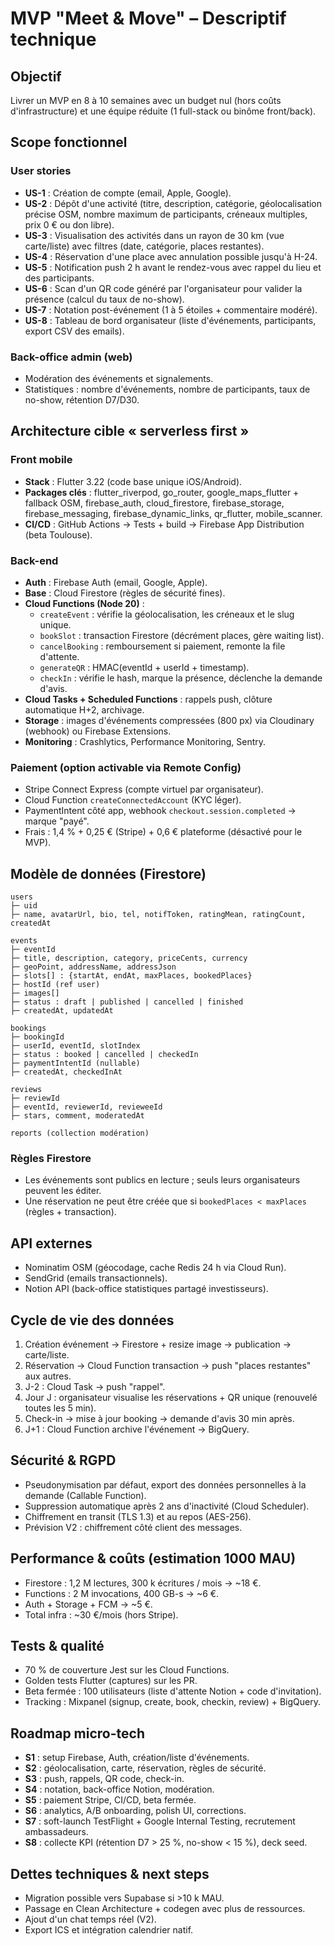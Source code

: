 # MVP "Meet & Move" – Descriptif technique

## Objectif
Livrer un MVP en 8 à 10 semaines avec un budget nul (hors coûts d'infrastructure) et une équipe réduite (1 full-stack ou binôme front/back).

## Scope fonctionnel
### User stories
- **US-1** : Création de compte (email, Apple, Google).
- **US-2** : Dépôt d'une activité (titre, description, catégorie, géolocalisation précise OSM, nombre maximum de participants, créneaux multiples, prix 0 € ou don libre).
- **US-3** : Visualisation des activités dans un rayon de 30 km (vue carte/liste) avec filtres (date, catégorie, places restantes).
- **US-4** : Réservation d'une place avec annulation possible jusqu'à H-24.
- **US-5** : Notification push 2 h avant le rendez-vous avec rappel du lieu et des participants.
- **US-6** : Scan d'un QR code généré par l'organisateur pour valider la présence (calcul du taux de no-show).
- **US-7** : Notation post-événement (1 à 5 étoiles + commentaire modéré).
- **US-8** : Tableau de bord organisateur (liste d'événements, participants, export CSV des emails).

### Back-office admin (web)
- Modération des événements et signalements.
- Statistiques : nombre d'événements, nombre de participants, taux de no-show, rétention D7/D30.

## Architecture cible « serverless first »
### Front mobile
- **Stack** : Flutter 3.22 (code base unique iOS/Android).
- **Packages clés** : flutter_riverpod, go_router, google_maps_flutter + fallback OSM, firebase_auth, cloud_firestore, firebase_storage, firebase_messaging, firebase_dynamic_links, qr_flutter, mobile_scanner.
- **CI/CD** : GitHub Actions → Tests + build → Firebase App Distribution (beta Toulouse).

### Back-end
- **Auth** : Firebase Auth (email, Google, Apple).
- **Base** : Cloud Firestore (règles de sécurité fines).
- **Cloud Functions (Node 20)** :
  - `createEvent` : vérifie la géolocalisation, les créneaux et le slug unique.
  - `bookSlot` : transaction Firestore (décrément places, gère waiting list).
  - `cancelBooking` : remboursement si paiement, remonte la file d'attente.
  - `generateQR` : HMAC(eventId + userId + timestamp).
  - `checkIn` : vérifie le hash, marque la présence, déclenche la demande d'avis.
- **Cloud Tasks + Scheduled Functions** : rappels push, clôture automatique H+2, archivage.
- **Storage** : images d'événements compressées (800 px) via Cloudinary (webhook) ou Firebase Extensions.
- **Monitoring** : Crashlytics, Performance Monitoring, Sentry.

### Paiement (option activable via Remote Config)
- Stripe Connect Express (compte virtuel par organisateur).
- Cloud Function `createConnectedAccount` (KYC léger).
- PaymentIntent côté app, webhook `checkout.session.completed` → marque "payé".
- Frais : 1,4 % + 0,25 € (Stripe) + 0,6 € plateforme (désactivé pour le MVP).

## Modèle de données (Firestore)
```
users
├─ uid
├─ name, avatarUrl, bio, tel, notifToken, ratingMean, ratingCount, createdAt

events
├─ eventId
├─ title, description, category, priceCents, currency
├─ geoPoint, addressName, addressJson
├─ slots[] : {startAt, endAt, maxPlaces, bookedPlaces}
├─ hostId (ref user)
├─ images[]
├─ status : draft | published | cancelled | finished
├─ createdAt, updatedAt

bookings
├─ bookingId
├─ userId, eventId, slotIndex
├─ status : booked | cancelled | checkedIn
├─ paymentIntentId (nullable)
├─ createdAt, checkedInAt

reviews
├─ reviewId
├─ eventId, reviewerId, revieweeId
├─ stars, comment, moderatedAt

reports (collection modération)
```

### Règles Firestore
- Les événements sont publics en lecture ; seuls leurs organisateurs peuvent les éditer.
- Une réservation ne peut être créée que si `bookedPlaces < maxPlaces` (règles + transaction).

## API externes
- Nominatim OSM (géocodage, cache Redis 24 h via Cloud Run).
- SendGrid (emails transactionnels).
- Notion API (back-office statistiques partagé investisseurs).

## Cycle de vie des données
1. Création événement → Firestore + resize image → publication → carte/liste.
2. Réservation → Cloud Function transaction → push "places restantes" aux autres.
3. J-2 : Cloud Task → push "rappel".
4. Jour J : organisateur visualise les réservations + QR unique (renouvelé toutes les 5 min).
5. Check-in → mise à jour booking → demande d'avis 30 min après.
6. J+1 : Cloud Function archive l'événement → BigQuery.

## Sécurité & RGPD
- Pseudonymisation par défaut, export des données personnelles à la demande (Callable Function).
- Suppression automatique après 2 ans d'inactivité (Cloud Scheduler).
- Chiffrement en transit (TLS 1.3) et au repos (AES-256).
- Prévision V2 : chiffrement côté client des messages.

## Performance & coûts (estimation 1000 MAU)
- Firestore : 1,2 M lectures, 300 k écritures / mois → ~18 €.
- Functions : 2 M invocations, 400 GB-s → ~6 €.
- Auth + Storage + FCM → ~5 €.
- Total infra : ~30 €/mois (hors Stripe).

## Tests & qualité
- 70 % de couverture Jest sur les Cloud Functions.
- Golden tests Flutter (captures) sur les PR.
- Beta fermée : 100 utilisateurs (liste d'attente Notion + code d'invitation).
- Tracking : Mixpanel (signup, create, book, checkin, review) + BigQuery.

## Roadmap micro-tech
- **S1** : setup Firebase, Auth, création/liste d'événements.
- **S2** : géolocalisation, carte, réservation, règles de sécurité.
- **S3** : push, rappels, QR code, check-in.
- **S4** : notation, back-office Notion, modération.
- **S5** : paiement Stripe, CI/CD, beta fermée.
- **S6** : analytics, A/B onboarding, polish UI, corrections.
- **S7** : soft-launch TestFlight + Google Internal Testing, recrutement ambassadeurs.
- **S8** : collecte KPI (rétention D7 > 25 %, no-show < 15 %), deck seed.

## Dettes techniques & next steps
- Migration possible vers Supabase si >10 k MAU.
- Passage en Clean Architecture + codegen avec plus de ressources.
- Ajout d'un chat temps réel (V2).
- Export ICS et intégration calendrier natif.
